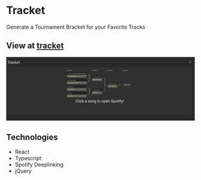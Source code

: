 # Tracket

Generate a Tournament Bracket for your Favorite Tracks

## View at [tracket](https://tracket-ui.netlify.com)

![screenshot](https://github.com/tracket-dev/tracket-ui/raw/master/tracket.png)

## Technologies

- React
- Typescript
- Spotify Deeplinking
- jQuery
